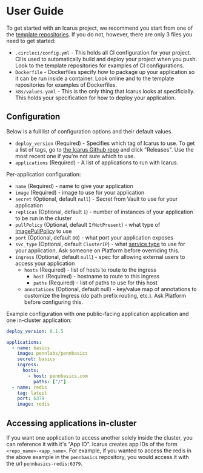 # User Guide

To get started with an Icarus project, we recommend you start from one of the [template repositories](https://github.com/pennlabs/templates). If you do not, however, there are only 3 files you need to get started:

- `.circleci/config.yml` - This holds all CI configuration for your project. CI is used to automatically build and deploy your project when you push. Look to the template repositories for examples of CI configurations.
- `Dockerfile` - Dockerfiles specify how to package up your application so it can be run inside a container. Look online and to the template repositories for examples of Dockerfiles.
- `k8s/values.yaml` - This is the only thing that Icarus looks at specificially. This holds your specification for how to deploy your application.

## Configuration

Below is a full list of configuration options and their default values.

- `deploy_version` (Required) - Specifies which tag of Icarus to use. To get a list of tags, go to [the Icarus Github repo](https://github.com/pennlabs/icarus/) and click "Releases". Use the most recent one if you're not sure which to use.
- `applications` (Required) - A list of applications to run with Icarus.

Per-application configuration:

- `name` (Required) - name to give your application
- `image` (Required) - image to use for your application
- `secret` (Optional, default `null`) - Secret from Vault to use for your application
- `replicas` (Optional, default `1`) - number of instances of your application to be run in the cluster
- `pullPolicy` (Optional, default `IfNotPresent`) - what type of [ImagePullPolicy](https://kubernetes.io/docs/concepts/containers/images/#updating-images) to use
- `port` (Optional, default `80`) - what port your application exposes
- `svc_type` (Optional, default `ClusterIP`) - what [service type](https://kubernetes.io/docs/concepts/services-networking/service/#publishing-services-service-types) to use for your application. Ask someone on Platform before overriding this.
- `ingress` (Optional, default `null`) - spec for allowing external users to access your application
    - `hosts` (Required) - list of hosts to route to the ingress
        - `host` (Required) - hostname to route to this ingress
        - `paths` (Required) - list of paths to use for this host
    - `annotations` (Optional, default null) - key/value map of annotations to customize the Ingress (do path prefix routing, etc.). Ask Platform before configuring this.

Example configuration with one public-facing application application and one in-cluster application:

```yaml
deploy_version: 0.1.5

applications:
  - name: basics
    image: pennlabs/pennbasics
    secret: basics
    ingress:
      hosts:
        - host: pennbasics.com
          paths: ["/"]
  - name: redis
    tag: latest
    port: 6379
    image: redis
```

## Accessing applications in-cluster

If you want one application to access another solely inside the cluster, you can reference it with it's "App ID". Icarus creates app IDs of the form `<repo_name>-<app_name>`. For example, if you wanted to access the redis in the above example in the `pennbasics` repository, you would access it with the url `pennbasics-redis:6379`.
